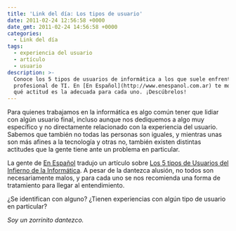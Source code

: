 ```yaml
---
title: 'Link del día: Los tipos de usuario'
date: 2011-02-24 12:56:58 +0000
date_gmt: 2011-02-24 14:56:58 +0000
categories:
  - Link del día
tags:
  - experiencia del usuario
  - artículo
  - usuario
description: >-
  Conoce los 5 tipos de usuarios de informática a los que suele enfrentarse un
  profesional de TI. En [En Español](http://www.enespanol.com.ar) te mostramos
  qué actitud es la adecuada para cada uno. ¡Descúbrelos!
---
```



Para quienes trabajamos en la informática es algo común tener que lidiar con algún usuario final, incluso aunque nos dediquemos a algo muy específico y no directamente relacionado con la experiencia del usuario. Sabemos que también no todas las personas son iguales, y mientras unas son más afines a la tecnología y otras no, también existen distintas actitudes que la gente tiene ante un problema en particular.

La gente de [En Español](http://www.enespanol.com.ar) tradujo un artículo sobre [Los 5 tipos de Usuarios del Infierno de la Informática](http://www.enespanol.com.ar/2011/02/16/los-5-usuarios-del-infierno-de-la-informatica/). A pesar de la dantezca alusión, no todos son necesariamente malos, y para cada uno se nos recomienda una forma de tratamiento para llegar al entendimiento.

 ¿Se identifican con alguno?  ¿Tienen experiencias con algún tipo de usuario en particular?

_Soy un zorrinito dantezco._
